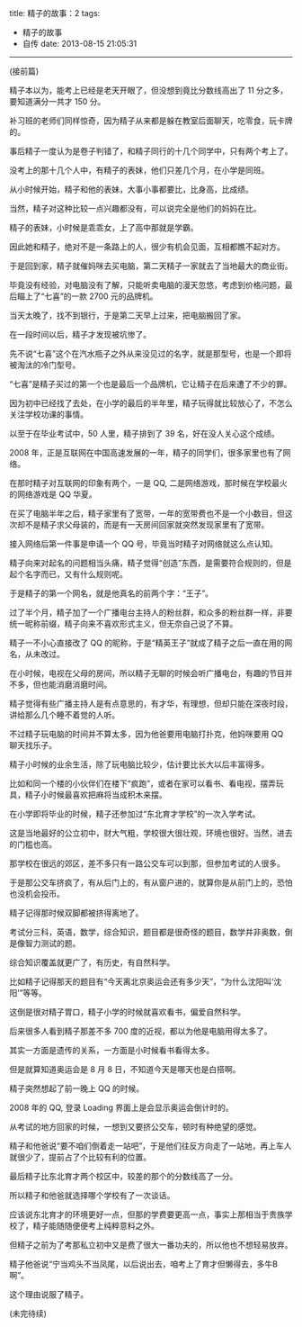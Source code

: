 title: 精子的故事：2
tags:
  - 精子的故事
  - 自传
date: 2013-08-15 21:05:31
---

(接前篇)

精子本以为，能考上已经是老天开眼了，但没想到竟比分数线高出了 11 分之多，要知道满分一共才 150 分。

补习班的老师们同样惊奇，因为精子从来都是躲在教室后面聊天，吃零食，玩卡牌的。

事后精子一度认为是卷子判错了，和精子同行的十几个同学中，只有两个考上了。

没考上的那十几个人中，有精子的表妹，他们只差几个月，在小学是同班。

从小时候开始，精子和他的表妹，大事小事都要比，比身高，比成绩。

当然，精子对这种比较一点兴趣都没有，可以说完全是他们的妈妈在比。

精子的表妹，小时候是乖乖女，上了高中那就是学霸。

因此她和精子，绝对不是一条路上的人，很少有机会见面，互相都瞧不起对方。

于是回到家，精子就催妈咪去买电脑，第二天精子一家就去了当地最大的商业街。

毕竟没有经验，对电脑没有了解，只能听卖电脑的漫天忽悠，考虑到价格问题，最后瞄上了“七喜”的一款 2700 元的品牌机。

当天太晚了，找不到银行，于是第二天早上过来，把电脑搬回了家。

在一段时间以后，精子才发现被坑惨了。

先不说“七喜”这个在汽水瓶子之外从来没见过的名字，就是那型号，也是一个即将被淘汰的冷门型号。

“七喜”是精子买过的第一个也是最后一个品牌机，它让精子在后来遭了不少的罪。

因为初中已经找了去处，在小学的最后的半年里，精子玩得就比较放心了，不怎么关注学校功课的事情。

以至于在毕业考试中，50 人里，精子排到了 39 名，好在没人关心这个成绩。

2008 年，正是互联网在中国高速发展的一年，精子的同学们，很多家里也有了网络。

在那时精子对互联网的印象有两个，一是 QQ, 二是网络游戏，那时候在学校最火的网络游戏是 QQ 华夏。

在买了电脑半年之后，精子家里有了宽带，一年的宽带费也不是一个小数目，但这次却不是精子求父母装的，而是有一天房间回家就突然发现家里有了宽带。

接入网络后第一件事是申请一个 QQ 号，毕竟当时精子对网络就这么点认知。

精子向来对起名的问题相当头痛，精子觉得“创造”东西，是需要符合规则的，但是起个名字而已，又有什么规则呢。

于是精子的第一个网名，就是他真名的前两个字：“王子”。

过了半个月，精子加了一个广播电台主持人的粉丝群，和众多的粉丝群一样，非要统一昵称前缀，精子向来不喜欢形式主义，但无奈自己说了不算。

精子一不小心直接改了 QQ 的昵称，于是“精英王子”就成了精子之后一直在用的网名，从未改过。

在小时候，电视在父母的房间，所以精子无聊的时候会听广播电台，有趣的节目并不多，但也能消磨消磨时间。

精子觉得有些广播主持人是有点意思的，有才华，有理想，但却只能在深夜时段，讲给那么几个睡不着觉的人听。

不过精子玩电脑的时间并不算太多，因为他爸要用电脑打扑克，他妈咪要用 QQ 聊天找乐子。

精子小时候的业余生活，除了玩电脑比较少，估计要比长大以后丰富得多。

比如和同一个楼的小伙伴们在楼下“疯跑”，或者在家可以看书、看电视，摆弄玩具，精子小时候最喜欢把麻将当成积木来摆。

在小学即将毕业的时候，精子还参加过“东北育才学校”的一次入学考试。

这是当地最好的公立初中，财大气粗，学校很大很壮观，环境也很好。当然，进去的门槛也高。

那学校在很远的郊区，差不多只有一路公交车可以到那，但参加考试的人很多。

于是那公交车挤疯了，有从后门上的，有从窗户进的，就算你是从前门上的，恐怕也没机会投币。

精子记得那时候双脚都被挤得离地了。

考试分三科，英语，数学，综合知识，题目都是很奇怪的题目，数学并非奥数，倒是像智力测试的题。

综合知识覆盖就更广了，有历史，有自然科学。

比如精子记得那天的题目有“今天离北京奥运会还有多少天”，“为什么沈阳叫‘沈阳’”等等。

这倒是很对精子胃口，精子小学的时候就喜欢看书，偏爱自然科学。

后来很多人看到精子那差不多 700 度的近视，都以为他是电脑用得太多了。

其实一方面是遗传的关系，一方面是小时候看书看得太多。

但是就算知道奥运会是 8 月 8 日，不知道今天是哪天也是白搭啊。

精子突然想起了前一晚上 QQ 的时候。

2008 年的 QQ, 登录 Loading 界面上是会显示奥运会倒计时的。

从考试的地方回家的时候，一想到又要挤公交车，顿时有种绝望的感觉。

精子和他爸说“要不咱们倒着走一站吧”，于是他们往反方向走了一站地，再上车人就很少了，提前占了个比较有利的位置。

最后精子比东北育才两个校区中，较差的那个的分数线高了一分。

所以精子和他爸就选择哪个学校有了一次谈话。

应该说东北育才的环境更好一点，但那的学费要更高一点，事实上那相当于贵族学校了，精子能随随便便考上纯粹意料之外。

但精子之前为了考那私立初中又是费了很大一番功夫的，所以他也不想轻易放弃。

精子他爸说“宁当鸡头不当凤尾，以后说出去，咱考上了育才但懒得去，多牛B啊”。

这个理由说服了精子。

(未完待续)
